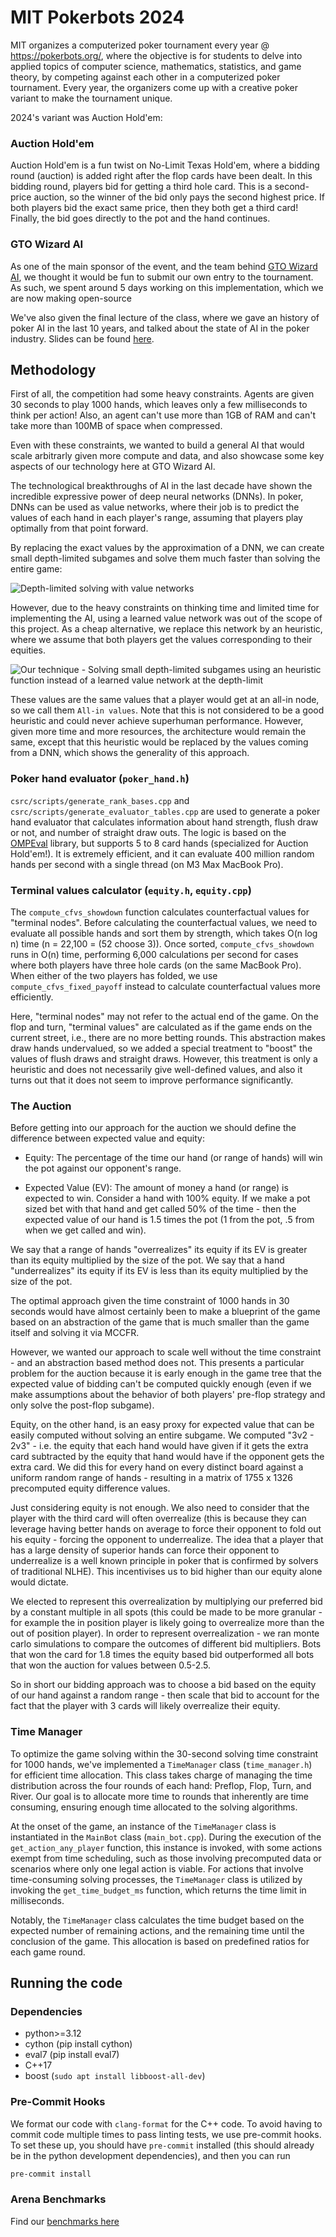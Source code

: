 # MIT Pokerbots 2024
MIT organizes a computerized poker tournament every year @ https://pokerbots.org/, where the objective is for students to delve into applied topics of computer science, mathematics, statistics, and game theory, by competing against each other in a computerized poker tournament. Every year, the organizers come up with a creative poker variant to make the tournament unique.

2024's variant was Auction Hold'em:

### Auction Hold'em

Auction Hold'em is a fun twist on No-Limit Texas Hold'em, where a bidding round (auction) is added right after the flop cards have been dealt. In this bidding round, players bid for getting a third hole card. This is a second-price auction, so the winner of the bid only pays the second highest price. If both players bid the exact same price, then they both get a third card! Finally, the bid goes directly to the pot and the hand continues.


### GTO Wizard AI

As one of the main sponsor of the event, and the team behind [GTO Wizard AI](https://blog.gtowizard.com/introducing-gto-wizard-ai/), we thought it would be fun to submit our own entry to the tournament. As such, we spent around 5 days working on this implementation, which we are now making open-source

We've also given the final lecture of the class, where we gave an history of poker AI in the last 10 years, and talked about the state of AI in the poker industry. Slides can be found [here](assets/Lecture%207%20Slides.pdf).


## Methodology

First of all, the competition had some heavy constraints. Agents are given 30 seconds to play 1000 hands, which leaves only a few milliseconds to think per action! Also, an agent can't use more than 1GB of RAM and can't take more than 100MB of space when compressed.

Even with these constraints, we wanted to build a general AI that would scale arbitrarly given more compute and data, and also showcase some key aspects of our technology here at GTO Wizard AI.

The technological breakthroughs of AI in the last decade have shown the incredible expressive power of deep neural networks (DNNs). In poker, DNNs can be used as value networks, where their job is to predict the values of each hand in each player's range, assuming that players play optimally from that point forward. 

By replacing the exact values by the approximation of a DNN, we can create small depth-limited subgames and solve them much faster than solving the entire game:

![Depth-limited solving with value networks](assets/depth-limited-solving-nn.png)

However, due to the heavy constraints on thinking time and limited time for implementing the AI, using a learned value network was out of the scope of this project. As a cheap alternative, we replace this network by an heuristic, where we assume that both players get the values corresponding to their equities.

![Our technique - Solving small depth-limited subgames using an heuristic function instead of a learned value network at the depth-limit](assets/depth-limited-solving-no-nn.png)

These values are the same values that a player would get at an all-in node, so we call them `All-in values`. Note that this is not considered to be a good heuristic and could never achieve superhuman performance. However, given more time and more resources, the architecture would remain the same, except that this heuristic would be replaced by the values coming from a DNN, which shows the generality of this approach.


### Poker hand evaluator (`poker_hand.h`)

`csrc/scripts/generate_rank_bases.cpp` and `csrc/scripts/generate_evaluator_tables.cpp` are used to generate a poker hand evaluator that calculates information about hand strength, flush draw or not, and number of straight draw outs.
The logic is based on the [OMPEval] library, but supports 5 to 8 card hands (specialized for Auction Hold'em!).
It is extremely efficient, and it can evaluate 400 million random hands per second with a single thread (on M3 Max MacBook Pro).

[OMPEval]: https://github.com/zekyll/OMPEval

### Terminal values calculator (`equity.h`, `equity.cpp`)

The `compute_cfvs_showdown` function calculates counterfactual values for "terminal nodes".
Before calculating the counterfactual values, we need to evaluate all possible hands and sort them by strength, which takes O(n log n) time (n = 22,100 = (52 choose 3)).
Once sorted, `compute_cfvs_showdown` runs in O(n) time, performing 6,000 calculations per second for cases where both players have three hole cards (on the same MacBook Pro).
When either of the two players has folded, we use `compute_cfvs_fixed_payoff` instead to calculate counterfactual values more efficiently.

Here, "terminal nodes" may not refer to the actual end of the game.
On the flop and turn, "terminal values" are calculated as if the game ends on the current street, i.e., there are no more betting rounds.
This abstraction makes draw hands undervalued, so we added a special treatment to "boost" the values of flush draws and straight draws.
However, this treatment is only a heuristic and does not necessarily give well-defined values, and also it turns out that it does not seem to improve performance significantly.

### The Auction

Before getting into our approach for the auction we should define the difference between expected value and equity:

- Equity: The percentage of the time our hand (or range of hands) will win the pot against our opponent's range. 

- Expected Value (EV): The amount of money a hand (or range) is expected to win. Consider a hand with 100% equity. If we make a pot sized bet with that hand and get called 50% of the time - then the expected value of our hand is 1.5 times the pot (1 from the pot, .5 from when we get called and win). 

We say that a range of hands "overrealizes" its equity if its EV is greater than its equity multiplied by the size of the pot. We say that a hand "underrealizes" its equity if its EV is less than its equity multiplied by the size of the pot.

The optimal approach given the time constraint of 1000 hands in 30 seconds would have almost certainly been to make a blueprint of the game based on an abstraction of the game that is much smaller than the game itself and solving it via MCCFR. 

However, we wanted our approach to scale well without the time constraint - and an abstraction based method does not. This presents a particular problem for the auction because it is early enough in the game tree that the expected value of bidding can't be computed quickly enough (even if we make assumptions about the behavior of both players' pre-flop strategy and only solve the post-flop subgame).

Equity, on the other hand, is an easy proxy for expected value that can be easily computed without solving an entire subgame. We computed "3v2 - 2v3" - i.e. the equity that each hand would have given if it gets the extra card subtracted by the equity that hand would have if the opponent gets the extra card. We did this for every hand on every distinct board against a uniform random range of hands - resulting in a matrix of 1755 x 1326 precomputed equity difference values. 

Just considering equity is not enough. We also need to consider that the player with the third card will often overrealize (this is because they can leverage having better hands on average to force their opponent to fold out his equity - forcing the opponent to underrealize. The idea that a player that has a large density of superior hands can force their opponent to underrealize is a well known principle in poker that is confirmed by solvers of traditional NLHE). This incentivises us to bid higher than our equity alone would dictate.

We elected to represent this overrealization by multiplying our preferred bid by a constant multiple in all spots (this could be made to be more granular - for example the in position player is likely going to overrealize more than the out of position player). In order to represent overrealization - we ran monte carlo simulations to compare the outcomes of different bid multipliers. Bots that won the card for 1.8 times the equity based bid outperformed all bots that won the auction for values between 0.5-2.5. 

So in short our bidding approach was to choose a bid based on the equity of our hand against a random range - then scale that bid to account for the fact that the player with 3 cards will likely overrealize their equity. 


### Time Manager

To optimize the game solving within the 30-second solving time constraint for 1000 hands, we've implemented a `TimeManager` class (`time_manager.h`) for efficient time allocation. This class takes charge of managing the time distribution across the four rounds of each hand: Preflop, Flop, Turn, and River. Our goal is to allocate more time to rounds that inherently are time consuming, ensuring enough time allocated to the solving algorithms.

At the onset of the game, an instance of the `TimeManager` class is instantiated in the `MainBot` class (`main_bot.cpp`). During the execution of the `get_action_any_player` function, this instance is invoked, with some actions exempt from time scheduling, such as those involving precomputed data or scenarios where only one legal action is viable. For actions that involve time-consuming solving processes, the `TimeManager` class is utilized by invoking the `get_time_budget_ms` function, which returns the time limit in milliseconds.

Notably, the `TimeManager` class calculates the time budget based on the expected number of remaining actions, and the remaining time until the conclusion of the game. This allocation is based on predefined ratios for each game round.


## Running the code

### Dependencies
 - python>=3.12
 - cython (pip install cython)
 - eval7 (pip install eval7)
 - C++17 
 - boost (`sudo apt install libboost-all-dev`)

### Pre-Commit Hooks

We format our code with `clang-format` for the C++ code. To avoid having to commit code multiple times
to pass linting tests, we use pre-commit hooks. To set these up, you should have `pre-commit` installed (this should already be in the python development dependencies), and then you can run

```bash
pre-commit install
```

### Arena Benchmarks

Find our [benchmarks here](https://github.com/ruse-ai/mitpokerbots-2024/tree/gh-pages)

